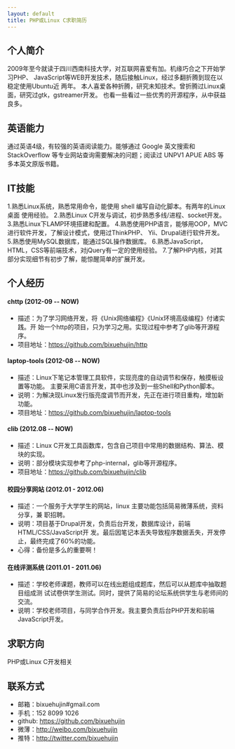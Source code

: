 ```yaml
---
layout: default
title: PHP或Linux C求职简历
---
```


## 个人简介
  2009年至今就读于四川西南科技大学，对互联网喜爱有加。机缘巧合之下开始学习PHP、
JavaScript等WEB开发技术，随后接触Linux，经过多翻折腾到现在以稳定使用Ubuntu近
两年。
  本人喜爱各种折腾，研究未知技术。曾折腾过Linux桌面，研究过gtk，gstreamer开发。
也看一些看过一些优秀的开源程序，从中获益良多。

## 英语能力
  通过英语4级，有较强的英语阅读能力。能够通过 Google 英文搜索和 StackOverflow
等专业网站查询需要解决的问题；阅读过 UNPV1 APUE ABS 等多本英文原版书籍。

## IT技能
1.熟悉Linux系统，熟悉常用命令，能使用 shell 编写自动化脚本。有两年的Linux桌面
  使用经验。
2.熟悉Linux C开发与调试，初步熟悉多线/进程、socket开发。
3.熟悉Linux下LAMP环境搭建和配置。
4.熟悉使用PHP语言，能够用OOP，MVC进行软件开发，了解设计模式，使用过ThinkPHP、
  Yii、Drupal进行软件开发。
5.熟悉使用MySQL数据库，能通过SQL操作数据库。
6.熟悉JavaScript，HTML，CSS等前端技术，对jQuery有一定的使用经验。
7.了解PHP内核，对其部分实现细节有初步了解，能惊醒简单的扩展开发。

## 个人经历

#### chttp (2012-09 -- NOW)
* 描述：为了学习网络开发，将《Unix网络编程》《Unix环境高级编程》付诸实践。开
  始一个http的项目，只为学习之用。实现过程中参考了glib等开源程序。
* 项目地址：<https://github.com/bixuehujin/http>

#### laptop-tools (2012-08 -- NOW)
* 描述：Linux下笔记本管理工具软件，实现亮度的自动调节和保存，触摸板设置等功能。
  主要采用C语言开发，其中也涉及到一些Shell和Python脚本。
* 说明：为解决现Linux发行版亮度调节而开发，先正在进行项目重构，增加新功能。
* 项目地址：<https://github.com/bixuehujin/laptop-tools>

#### clib (2012.08 -- NOW)
* 描述：Linux C开发工具函数库，包含自己项目中常用的数据结构、算法、模块的实现。
* 说明：部分模块实现参考了php-internal，glib等开源程序。
* 项目地址：<https://github.com/bixuehujin/clib>

#### 校园分享网站 (2012.01 - 2012.06)
* 描述：一个服务于大学学生的网站，linux 主要功能包括简易微薄系统，资料分享，兼
  职招聘。
* 说明：项目基于Drupal开发，负责后台开发，数据库设计，前端HTML/CSS/JavaScript开
  发。最后因笔记本丢失导致程序数据丢失，开发停止，最终完成了60%的功能。
* 心得：备份是多么的重要啊！

#### 在线评测系统 (2011.01 - 2011.06)
* 描述：学校老师课题，教师可以在线出题组成题库，然后可以从题库中抽取题目组成测
  试试卷供学生测试。同时，提供了简易的论坛系统供学生与老师间的交流。  
* 说明：学校老师项目，与同学合作开发。我主要负责后台PHP开发和前端JavaScript开发。

## 求职方向
  PHP或Linux C开发相关

## 联系方式

* 邮箱：bixuehujin#gmail.com
* 手机：152 8099 1026
* github: <https://github.com/bixuehujin>
* 微薄：<http://weibo.com/bixuehujin>
* 推特：<http://twitter.com/bixuehujin>



